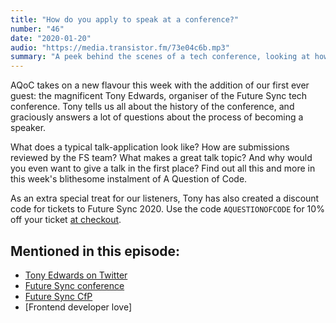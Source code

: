 ```yaml
---
title: "How do you apply to speak at a conference?"
number: "46"
date: "2020-01-20"
audio: "https://media.transistor.fm/73e04c6b.mp3"
summary: "A peek behind the scenes of a tech conference, looking at how talks are selected and prepared."
---
```


AQoC takes on a new flavour this week with the addition of our first ever guest: the magnificent Tony Edwards, organiser of the Future Sync tech conference. Tony tells us all about the history of the conference, and graciously answers a lot of questions about the process of becoming a speaker.

What does a typical talk-application look like? How are submissions reviewed by the FS team? What makes a great talk topic? And why would you even want to give a talk in the first place? Find out all this and more in this week's blithesome instalment of A Question of Code.

As an extra special treat for our listeners, Tony has also created a discount code for tickets to Future Sync 2020. Use the code `AQUESTIONOFCODE` for 10% off your ticket [at checkout](https://futuresync.co.uk/bookyourticket.php).

## Mentioned in this episode:

* [Tony Edwards on Twitter](https://twitter.com/tonyedwardspz)
* [Future Sync conference](https://futuresync.co.uk/)
* [Future Sync CfP](https://docs.google.com/forms/d/e/1FAIpQLSfvigF0eLz3kppTpOzyfk0-AaIw4z075gW6rP-mPkbBZMEmvw/viewform)
* [Frontend developer love]